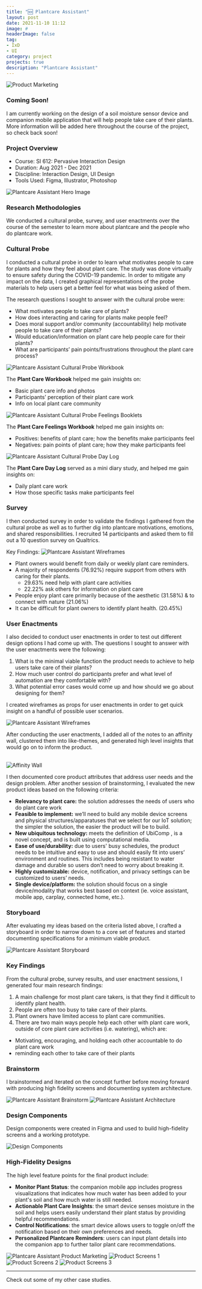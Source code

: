```yaml
---
title: "🆕 Plantcare Assistant"
layout: post
date: 2021-11-10 11:12
image: #
headerImage: false
tag:
- IxD
- UI
category: project
projects: true
description: "Plantcare Assistant"
---
```


<img src="http://nicholasgiles.com/assets/images/plantcare/product_marketing1.jpg" class="bigger-image" alt="Product Marketing" />

### Coming Soon!

I am currently working on the design of a soil moisture sensor device and companion mobile application that will help people take care of their plants. More information will be added here throughout the course of the project, so check back soon!

### Project Overview
* Course: SI 612: Pervasive Interaction Design
* Duration: Aug 2021 - Dec 2021
* Discipline: Interaction Design, UI Design
* Tools Used: Figma, Illustrator, Photoshop

<img src="http://nicholasgiles.com/assets/images/plantcare/product_mock.jpg" class="bigger-image" alt="Plantcare Assistant Hero Image" />

### Research Methodologies
We conducted a cultural probe, survey, and user enactments over the course of the semester to learn more about plantcare and the people who do plantcare work.

### Cultural Probe
I conducted a cultural probe in order to learn what motivates people to care for plants and how they feel about plant care. The study was done virtually to ensure safety during the COVID-19 pandemic. In order to mitigate any impact on the data, I created graphical representations of the probe materials to help users get a better feel for what was being asked of them.

The research questions I sought to answer with the cultural probe were:
- What motivates people to take care of plants?
- How does interacting and caring for plants make people feel?
- Does moral support and/or community (accountability) help motivate people to take care of their plants?
- Would education/information on plant care help people care for their plants?
- What are participants’ pain points/frustrations throughout the plant care process?

<img src="http://nicholasgiles.com/assets/images/plantcare/culturalprobe_workbook.png" alt="Plantcare Assistant Cultural Probe Workbook" />

The **Plant Care Workbook** helped me gain insights on:
- Basic plant care info and photos
- Participants’ perception of their plant care work
- Info on local plant care community

<img src="http://nicholasgiles.com/assets/images/plantcare/culturalprobe_feelings.png" alt="Plantcare Assistant Cultural Probe Feelings Booklets" />

The **Plant Care Feelings Workbook** helped me gain insights on:
- Positives: benefits of plant care; how the benefits make participants feel
- Negatives: pain points of plant care; how they make participants feel

<img src="http://nicholasgiles.com/assets/images/plantcare/culturalprobe_daylog.png" alt="Plantcare Assistant Cultural Probe Day Log" />

The **Plant Care Day Log** served as a mini diary study, and helped me gain insights on:
- Daily plant care work
- How those specific tasks make participants feel

### Survey
I then conducted survey in order to validate the findings I gathered from the cultural probe as well as to further dig into plantcare motivations, emotions, and shared responsibilities. I recruited 14 participants and asked them to fill out a 10 question survey on Qualtrics.

Key Findings:
<img src="http://nicholasgiles.com/assets/images/plantcare/survey_keyquestions.jpg" alt="Plantcare Assistant Wireframes" />

- Plant owners would benefit from daily or weekly plant care reminders.
- A majority of respondents (76.92%) require support from others with caring for their plants.
    - 29.63% need help with plant care activities
    - 22.22% ask others for information on plant care
- People enjoy plant care primarily because of the aesthetic (31.58%) & to connect with nature (21.06%)
- It can be difficult for plant owners to identify plant health. (20.45%)

### User Enactments
I also decided to conduct user enactments in order to test out different design options I had come up with. The questions I sought to answer with the user enactments were the following:

1. What is the minimal viable function the product needs to achieve to help users take care of their plants?
2. How much user control do participants prefer and what level of automation are they comfortable with?
3. What potential error cases would come up and how should we go about designing for them?

I created wireframes as props for user enactments in order to get quick insight on a handful of possible user scenarios.

<img src="http://nicholasgiles.com/assets/images/plantcare/wireframes.png" alt="Plantcare Assistant Wireframes" />

After conducting the user enactments, I added all of the notes to an affinity wall, clustered them into like-themes, and generated high level insights that would go on to inform the product.

<br>
<img src="http://nicholasgiles.com/assets/images/plantcare/affinity_wall.png" alt="Affinity Wall" />
<br>

I then documented core product attributes that address user needs and the design problem. After another session of brainstorming, I evaluated the new product ideas based on the following criteria:

- **Relevancy to plant care:** the solution addresses the needs of users who do plant care work
- **Feasible to implement:** we’ll need to build any mobile device screens and physical structures/apparatuses that we select for our IoT solution; the simpler the solution, the easier the product will be to build.
- **New ubiquitous technology:** meets the definition of UbiComp , is a novel concept, and is built using computational media.
- **Ease of use/durability:** due to users' busy schedules, the product needs to be intuitive and easy to use and should easily fit into users’ environment and routines. This includes being resistant to water damage and durable so users don’t need to worry about breaking it.
- **Highly customizable:** device, notification, and privacy settings can be customized to users’ needs.
- **Single device/platform:** the solution should focus on a single device/modality that works best based on context (ie. voice assistant, mobile app, carplay, connected home, etc.).

### Storyboard
After evaluating my ideas based on the criteria listed above, I crafted a storyboard in order to narrow down to a core set of features and started documenting specifications for a minimum viable product.

<img src="http://nicholasgiles.com/assets/images/plantcare/plantcare_storyboard.png" alt="Plantcare Assistant Storyboard" />

### Key Findings
From the cultural probe, survey results, and user enactment sessions, I generated four main research findings:

1. A main challenge for most plant care takers, is that they find it difficult to identify plant health.
2. People are often too busy to take care of their plants.
3. Plant owners have limited access to plant care communities.
4. There are two main ways people help each other with plant care work, outside of core plant care activities (i.e. watering), which are:
  - Motivating, encouraging, and holding each other accountable to do plant care work
  - reminding each other to take care of their plants

### Brainstorm
I brainstormed and iterated on the concept further before moving forward with producing high fidelity screens and documenting system architecture.

<img src="http://nicholasgiles.com/assets/images/plantcare/brainstorm.png" alt="Plantcare Assistant Brainstorm" />
<img src="http://nicholasgiles.com/assets/images/plantcare/system_architecture.png" alt="Plantcare Assistant Architecture" />

### Design Components
Design components were created in Figma and used to build high-fidelity screens and a working prototype.

<img src="http://nicholasgiles.com/assets/images/plantcare/product-components.png" alt="Design Components" />

### High-Fidelity Designs
The high level feature points for the final product include:
- **Monitor Plant Status**: the companion mobile app includes progress visualizations that indicates how much water has been added to your plant's soil and how much water is still needed.
- **Actionable Plant Care Insights**: the smart device senses moisture in the soil and helps users easily understand their plant status by providing helpful recommendations.
- **Control Notifications**: the smart device allows users to toggle on/off the notification based on their own preferences and needs.
- **Personalized Plantcare Reminders**: users can input plant details into the companion app to further tailor plant care recommendations.

<img src="http://nicholasgiles.com/assets/images/plantcare/product_marketing2.jpg" class="bigger-image" alt="Plantcare Assistant Product Marketing" />

<img src="http://nicholasgiles.com/assets/images/plantcare/product_screens_1.jpg" class="bigger-image" alt="Product Screens 1" />
<img src="http://nicholasgiles.com/assets/images/plantcare/product_screens_2.jpg" class="bigger-image" alt="Product Screens 2" />
<img src="http://nicholasgiles.com/assets/images/plantcare/product_screens_3.jpg" class="bigger-image" alt="Product Screens 3" />

---

Check out some of my other <span class="evidence"><a href="https://nicholasgiles.com/projects/" style="text-decoration: none">case studies</a></span>.
